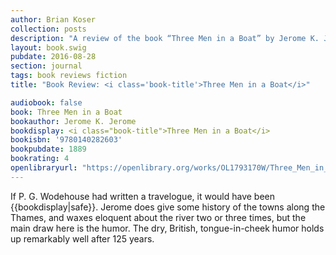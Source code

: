 ```yaml
---
author: Brian Koser
collection: posts
description: "A review of the book “Three Men in a Boat” by Jerome K. Jerome"
layout: book.swig
pubdate: 2016-08-28
section: journal
tags: book reviews fiction
title: "Book Review: <i class='book-title'>Three Men in a Boat</i>"

audiobook: false
book: Three Men in a Boat
bookauthor: Jerome K. Jerome
bookdisplay: <i class="book-title">Three Men in a Boat</i>
bookisbn: '9780140282603'
bookpubdate: 1889
bookrating: 4
openlibraryurl: "https://openlibrary.org/works/OL1793170W/Three_Men_in_a_Boat"
---
```


If P. G. Wodehouse had written a travelogue, it would have been {{bookdisplay|safe}}. Jerome does give some history of the towns along the Thames, and waxes eloquent about the river two or three times, but the main draw here is the humor. The dry, British, tongue-in-cheek humor holds up remarkably well after 125 years.